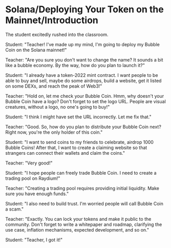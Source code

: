 # Solana/Deploying Your Token on the Mainnet/Introduction

The student excitedly rushed into the classroom.

Student: "Teacher! I've made up my mind, I'm going to deploy my Bubble Coin on the Solana mainnet!"

Teacher: "Are you sure you don't want to change the name? It sounds a bit like a bubble economy. By the way, how do you plan to launch it?"

Student: "I already have a token-2022 mint contract. I want people to be able to buy and sell, maybe do some airdrops, build a website, get it listed on some DEXs, and reach the peak of Web3!"

Teacher: "Hold on, let me check your Bubble Coin. Hmm, why doesn't your Bubble Coin have a logo? Don't forget to set the logo URL. People are visual creatures, without a logo, no one's going to buy!"

Student: "I think I might have set the URL incorrectly. Let me fix that."

Teacher: "Good. So, how do you plan to distribute your Bubble Coin next? Right now, you're the only holder of this coin."

Student: "I want to send coins to my friends to celebrate, airdrop 1000 Bubble Coins! After that, I want to create a claiming website so that strangers can connect their wallets and claim the coins."

Teacher: "Very good!"

Student: "I hope people can freely trade Bubble Coin. I need to create a trading pool on Raydium!"

Teacher: "Creating a trading pool requires providing initial liquidity. Make sure you have enough funds."

Student: "I also need to build trust. I'm worried people will call Bubble Coin a scam."

Teacher: "Exactly. You can lock your tokens and make it public to the community. Don't forget to write a whitepaper and roadmap, clarifying the use case, inflation mechanisms, expected development, and so on."

Student: "Teacher, I got it!"
